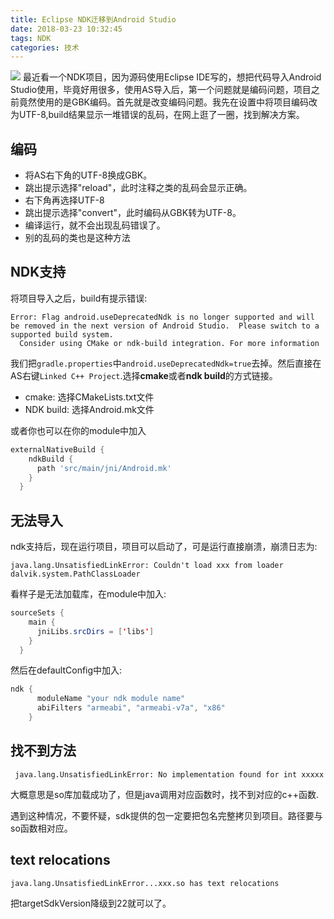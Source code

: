 ```yaml
---
title: Eclipse NDK迁移到Android Studio
date: 2018-03-23 10:32:45
tags: NDK
categories: 技术
---
```


![](https://ws1.sinaimg.cn/large/c0bee4a0gy1fpn3rdc6tjj20ts0j87aa.jpg)
最近看一个NDK项目，因为源码使用Eclipse IDE写的，想把代码导入Android Studio使用，毕竟好用很多，使用AS导入后，第一个问题就是编码问题，项目之前竟然使用的是GBK编码。首先就是改变编码问题。我先在设置中将项目编码改为UTF-8,build结果显示一堆错误的乱码，在网上逛了一圈，找到解决方案。
<!--more-->

## 编码

- 将AS右下角的UTF-8换成GBK。
- 跳出提示选择"reload"，此时注释之类的乱码会显示正确。
- 右下角再选择UTF-8
- 跳出提示选择"convert"，此时编码从GBK转为UTF-8。
- 编译运行，就不会出现乱码错误了。
- 别的乱码的类也是这种方法

## NDK支持

将项目导入之后，build有提示错误:

```
Error: Flag android.useDeprecatedNdk is no longer supported and will be removed in the next version of Android Studio.  Please switch to a supported build system.
  Consider using CMake or ndk-build integration. For more information 
```

我们把`gradle.properties`中`android.useDeprecatedNdk=true`去掉。然后直接在AS右键`Linked C++ Project`.选择**cmake**或者**ndk build**的方式链接。

- cmake: 选择CMakeLists.txt文件
- NDK build: 选择Android.mk文件

或者你也可以在你的module中加入

```groovy
externalNativeBuild {
    ndkBuild {
      path 'src/main/jni/Android.mk'
    }
  }
```

## 无法导入

ndk支持后，现在运行项目，项目可以启动了，可是运行直接崩溃，崩溃日志为:

```
java.lang.UnsatisfiedLinkError: Couldn't load xxx from loader dalvik.system.PathClassLoader
```

看样子是无法加载库，在module中加入:

```java
sourceSets {
    main {
      jniLibs.srcDirs = ['libs']
    }
  }
```

然后在defaultConfig中加入:

```java
ndk {
      moduleName "your ndk module name"
      abiFilters "armeabi", "armeabi-v7a", "x86"
    }
```

## 找不到方法

```
 java.lang.UnsatisfiedLinkError: No implementation found for int xxxxx
```

大概意思是so库加载成功了，但是java调用对应函数时，找不到对应的c++函数.

遇到这种情况，不要怀疑，sdk提供的包一定要把包名完整拷贝到项目。路径要与so函数相对应。



## text relocations

```
java.lang.UnsatisfiedLinkError...xxx.so has text relocations
```

把targetSdkVersion降级到22就可以了。